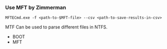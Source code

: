 ### Use MFT by Zimmerman

`MFTECmd.exe -f <path-to-$MFT-file> --csv <path-to-save-results-in-csv>`

MTF Can be used to parse different files in NTFS.
- BOOT
- MFT
